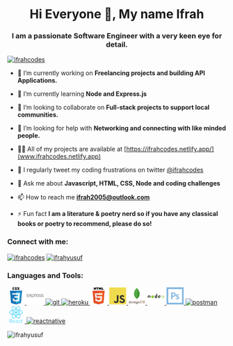 <h1 align="center">Hi Everyone 👋, My name Ifrah</h1>
<h3 align="center">I am a passionate Software Engineer with a very keen eye for detail.</h3>

<p align="left"> <a href="https://twitter.com/ifrahcodes" target="blank"><img src="https://img.shields.io/twitter/follow/ifrahcodes?logo=twitter&style=for-the-badge" alt="ifrahcodes" /></a> </p>

- 🔭 I’m currently working on **Freelancing projects and building API Applications.**

- 🌱 I’m currently learning **Node and Express.js**

- 👯 I’m looking to collaborate on **Full-stack projects to support local communities.**

- 🤝 I’m looking for help with **Networking and connecting with like minded people.**

- 👨‍💻 All of my projects are available at [https://ifrahcodes.netlify.app/](www.ifrahcodes.netlify.app)

- 📝 I regularly tweet my coding frustrations on twitter [@ifrahcodes](@ifrahcodes)

- 💬 Ask me about **Javascript, HTML, CSS, Node and coding challenges**

- 📫 How to reach me **ifrah2005@outlook.com**

- ⚡ Fun fact **I am a literature & poetry nerd so if you have any classical books or poetry to recommend, please do so!**

<h3 align="left">Connect with me:</h3>
<p align="left">
<a href="https://twitter.com/ifrahcodes" target="blank"><img align="center" src="https://raw.githubusercontent.com/rahuldkjain/github-profile-readme-generator/master/src/images/icons/Social/twitter.svg" alt="ifrahcodes" height="30" width="40" /></a>
<a href="https://linkedin.com/in/ifrahyusuf" target="blank"><img align="center" src="https://raw.githubusercontent.com/rahuldkjain/github-profile-readme-generator/master/src/images/icons/Social/linked-in-alt.svg" alt="ifrahyusuf" height="30" width="40" /></a>
</p>

<h3 align="left">Languages and Tools:</h3>
<p align="left"> <a href="https://www.w3schools.com/css/" target="_blank" rel="noreferrer"> <img src="https://raw.githubusercontent.com/devicons/devicon/master/icons/css3/css3-original-wordmark.svg" alt="css3" width="40" height="40"/> </a> <a href="https://expressjs.com" target="_blank" rel="noreferrer"> <img src="https://raw.githubusercontent.com/devicons/devicon/master/icons/express/express-original-wordmark.svg" alt="express" width="40" height="40"/> </a> <a href="https://git-scm.com/" target="_blank" rel="noreferrer"> <img src="https://www.vectorlogo.zone/logos/git-scm/git-scm-icon.svg" alt="git" width="40" height="40"/> </a> <a href="https://heroku.com" target="_blank" rel="noreferrer"> <img src="https://www.vectorlogo.zone/logos/heroku/heroku-icon.svg" alt="heroku" width="40" height="40"/> </a> <a href="https://www.w3.org/html/" target="_blank" rel="noreferrer"> <img src="https://raw.githubusercontent.com/devicons/devicon/master/icons/html5/html5-original-wordmark.svg" alt="html5" width="40" height="40"/> </a> <a href="https://developer.mozilla.org/en-US/docs/Web/JavaScript" target="_blank" rel="noreferrer"> <img src="https://raw.githubusercontent.com/devicons/devicon/master/icons/javascript/javascript-original.svg" alt="javascript" width="40" height="40"/> </a> <a href="https://www.mongodb.com/" target="_blank" rel="noreferrer"> <img src="https://raw.githubusercontent.com/devicons/devicon/master/icons/mongodb/mongodb-original-wordmark.svg" alt="mongodb" width="40" height="40"/> </a> <a href="https://nodejs.org" target="_blank" rel="noreferrer"> <img src="https://raw.githubusercontent.com/devicons/devicon/master/icons/nodejs/nodejs-original-wordmark.svg" alt="nodejs" width="40" height="40"/> </a> <a href="https://www.photoshop.com/en" target="_blank" rel="noreferrer"> <img src="https://raw.githubusercontent.com/devicons/devicon/master/icons/photoshop/photoshop-line.svg" alt="photoshop" width="40" height="40"/> </a> <a href="https://postman.com" target="_blank" rel="noreferrer"> <img src="https://www.vectorlogo.zone/logos/getpostman/getpostman-icon.svg" alt="postman" width="40" height="40"/> </a> <a href="https://reactjs.org/" target="_blank" rel="noreferrer"> <img src="https://raw.githubusercontent.com/devicons/devicon/master/icons/react/react-original-wordmark.svg" alt="react" width="40" height="40"/> </a> <a href="https://reactnative.dev/" target="_blank" rel="noreferrer"> <img src="https://reactnative.dev/img/header_logo.svg" alt="reactnative" width="40" height="40"/> </a> </p>

<p><img align="center" src="https://github-readme-stats.vercel.app/api/top-langs?username=ifrahyusuf&show_icons=true&locale=en&layout=compact" alt="ifrahyusuf" /></p>




<!---
IfrahYusuf/IfrahYusuf is a ✨ special ✨ repository because its `README.md` (this file) appears on your GitHub profile.
You can click the Preview link to take a look at your changes.
--->
